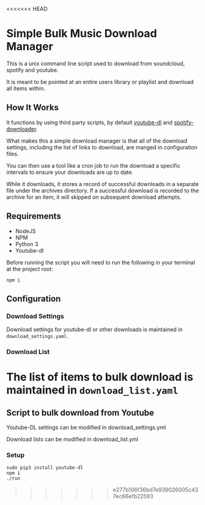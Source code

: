 <<<<<<< HEAD
# Simple Bulk Music Download Manager

This is a unix command line script used to download from soundcloud, spotify and youtube. 

It is meant to be pointed at an entire users library or playlist and download all items within. 


## How It Works

It functions by using third party scripts, by default [youtube-dl](https://github.com/ytdl-org/youtube-dl/) and [spotify-downloader](https://github.com/Ritiek/Spotify-Downloader).

What makes this a simple download manager is that all of the download settings, including the list of links to download, are manged in configuration files. 

You can then use a tool like a cron job to run the download a specific intervals to ensure your downloads are up to date.

While it downloads, it stores a record of successful downloads in a separate file under the archives directory. If a successful download is recorded to the archive for an item, it will skipped on subsequent download attempts.


## Requirements

- NodeJS
- NPM
- Python 3
- Youtube-dl


Before running the script you will need to run the following in your terminal at the project root:

```
npm i
```


## Configuration

### Download Settings

Download settings for youtube-dl or other downloads is maintained in `download_settings.yaml`. 

### Download List

The list of items to bulk download is maintained in `download_list.yaml`
=======
## Script to bulk download from Youtube

Youtube-DL settings can be modified in download_settings.yml

Download lists can be modified in download_list.yml

### Setup
```
sudo pip3 install youtube-dl
npm i
./run
```
>>>>>>> e277b106f36bd7e939026005c437ec66efb22593
